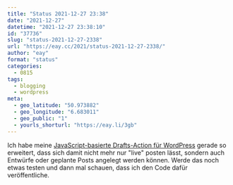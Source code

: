 ```yaml
---
title: "Status 2021-12-27 23:38"
date: "2021-12-27"
datetime: "2021-12-27 23:38:10"
id: "37736"
slug: "status-2021-12-27-2338"
url: "https://eay.cc/2021/status-2021-12-27-2338/"
author: "eay"
format: "status"
categories:
  - 0815
tags:
  - blogging
  - wordpress
meta:
  - geo_latitude: "50.973882"
  - geo_longitude: "6.683011"
  - geo_public: "1"
  - yourls_shorturl: "https://eay.li/3gb"
---
```


Ich habe meine [JavaScript-basierte Drafts-Action für WordPress](https://eay.cc/2021/status-2021-10-16-0201/) gerade so erweitert, dass sich damit nicht mehr nur "live" posten lässt, sondern auch Entwürfe oder geplante Posts angelegt werden können. Werde das noch etwas testen und dann mal schauen, dass ich den Code dafür veröffentliche.
